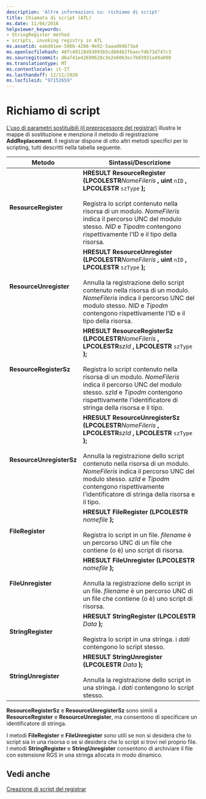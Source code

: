 ```yaml
---
description: 'Altre informazioni su: richiamo di script'
title: Chiamata di script (ATL)
ms.date: 11/04/2016
helpviewer_keywords:
- StringRegister method
- scripts, invoking registry in ATL
ms.assetid: eabd41ee-586b-4266-9e92-5aaad04b73a4
ms.openlocfilehash: 48fc49118d93893b5cd60462fbaecfdb73d747c3
ms.sourcegitcommit: d6af41e42699628c3e2e6063ec7b03931a49a098
ms.translationtype: MT
ms.contentlocale: it-IT
ms.lasthandoff: 12/11/2020
ms.locfileid: "97152659"
---
```

# <a name="invoking-scripts"></a>Richiamo di script

[L'uso di parametri sostituibili (il preprocessore del registrar)](../atl/using-replaceable-parameters-the-registrar-s-preprocessor.md) illustra le mappe di sostituzione e menziona il metodo di registrazione **AddReplacement**. Il registrar dispone di otto altri metodi specifici per lo scripting, tutti descritti nella tabella seguente.

|Metodo|Sintassi/Descrizione|
|------------|-------------------------|
|**ResourceRegister**|**HRESULT ResourceRegister (LPCOLESTR***NomeFileris* **, uint** `nID` **, LPCOLESTR** `szType` **);**      <br /><br /> Registra lo script contenuto nella risorsa di un modulo. *NomeFileris* indica il percorso UNC del modulo stesso. *NID* e *Tipodm* contengono rispettivamente l'ID e il tipo della risorsa.|
|**ResourceUnregister**|**HRESULT ResourceUnregister (LPCOLESTR***NomeFileris* **, uint** `nID` **, LPCOLESTR** `szType` **);**      <br /><br /> Annulla la registrazione dello script contenuto nella risorsa di un modulo. *NomeFileris* indica il percorso UNC del modulo stesso. *NID* e *Tipodm* contengono rispettivamente l'ID e il tipo della risorsa.|
|**ResourceRegisterSz**|**HRESULT ResourceRegisterSz (LPCOLESTR***NomeFileris* **, LPCOLESTR***szId* **, LPCOLESTR** `szType` **);**      <br /><br /> Registra lo script contenuto nella risorsa di un modulo. *NomeFileris* indica il percorso UNC del modulo stesso. *szId* e *Tipodm* contengono rispettivamente l'identificatore di stringa della risorsa e il tipo.|
|**ResourceUnregisterSz**|**HRESULT ResourceUnregisterSz (LPCOLESTR***NomeFileris* **, LPCOLESTR***szId* **, LPCOLESTR** `szType` **);**      <br /><br /> Annulla la registrazione dello script contenuto nella risorsa di un modulo. *NomeFileris* indica il percorso UNC del modulo stesso. *szId* e *Tipodm* contengono rispettivamente l'identificatore di stringa della risorsa e il tipo.|
|**FileRegister**|**HRESULT FileRegister (LPCOLESTR**  *nomefile*  **);**<br /><br /> Registra lo script in un file. *filename* è un percorso UNC di un file che contiene (o è) uno script di risorsa.|
|**FileUnregister**|**HRESULT FileUnregister (LPCOLESTR**  *nomefile*  **);**<br /><br /> Annulla la registrazione dello script in un file. *filename* è un percorso UNC di un file che contiene (o è) uno script di risorsa.|
|**StringRegister**|**HRESULT StringRegister (LPCOLESTR**  *Data*  **);**<br /><br /> Registra lo script in una stringa. i *dati* contengono lo script stesso.|
|**StringUnregister**|**HRESULT StringUnregister (LPCOLESTR**  *Data*  **);**<br /><br /> Annulla la registrazione dello script in una stringa. i *dati* contengono lo script stesso.|

**ResourceRegisterSz** e **ResourceUnregisterSz** sono simili a **ResourceRegister** e **ResourceUnregister**, ma consentono di specificare un identificatore di stringa.

I metodi **FileRegister** e **FileUnregister** sono utili se non si desidera che lo script sia in una risorsa o se si desidera che lo script si trovi nel proprio file. I metodi **StringRegister** e **StringUnregister** consentono di archiviare il file con estensione RGS in una stringa allocata in modo dinamico.

## <a name="see-also"></a>Vedi anche

[Creazione di script del registrar](../atl/creating-registrar-scripts.md)
